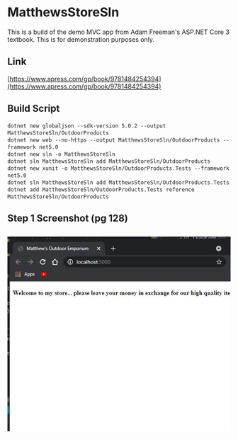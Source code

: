 # MatthewsStoreSln
This is a build of the demo MVC app from Adam Freeman's ASP.NET Core 3 textbook. This is for demonstration purposes only.
## Link
[https://www.apress.com/gp/book/9781484254394](https://www.apress.com/gp/book/9781484254394)

## Build Script

    dotnet new globaljson --sdk-version 5.0.2 --output MatthewsStoreSln/OutdoorProducts
    dotnet new web --no-https --output MatthewsStoreSln/OutdoorProducts --framework net5.0
    dotnet new sln -o MatthewsStoreSln
    dotnet sln MatthewsStoreSln add MatthewsStoreSln/OutdoorProducts 
    dotnet new xunit -o MatthewsStoreSln/OutdoorProducts.Tests --framework net5.0
    dotnet sln MatthewsStoreSln add MatthewsStoreSln/OutdoorProducts.Tests 
    dotnet add MatthewsStoreSln/OutdoorProducts.Tests reference MatthewsStoreSln/OutdoorProducts

## Step 1 Screenshot (pg 128)
## ![Step 1 Screenshot (pg 128)](https://github.com/mcforma/MatthewsStoreSln/blob/master/Images/step1_pg128.JPG)
